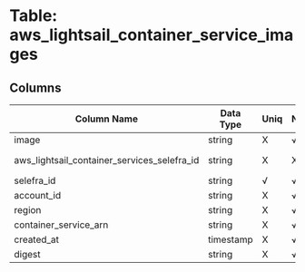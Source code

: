# Table: aws_lightsail_container_service_images

## Columns 

|  Column Name   |  Data Type  | Uniq | Nullable | Description | 
|  ----  | ----  | ----  | ----  | ---- | 
| image | string | X | √ |  | 
| aws_lightsail_container_services_selefra_id | string | X | X | fk to aws_lightsail_container_services.selefra_id | 
| selefra_id | string | √ | √ | random id | 
| account_id | string | X | √ |  | 
| region | string | X | √ |  | 
| container_service_arn | string | X | √ |  | 
| created_at | timestamp | X | √ |  | 
| digest | string | X | √ |  | 


